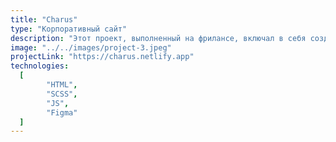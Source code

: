 ```yaml
---
title: "Charus"
type: "Корпоративный сайт"
description: "Этот проект, выполненный на фрилансе, включал в себя создание корпоративного сайта с использованием HTML, SCSS и JavaScript. Начав с дизайна Figma, я тесно сотрудничал с дизайнером, чтобы улучшить как визуальную привлекательность, так и функциональность сайта. Помимо технических аспектов, важную роль сыграла эффективная коммуникация, в ходе которой я разъяснял клиенту нюансы дизайна. Кроме того, мне пришлось убеждать клиента в необходимости конкретных изменений, направленных на оптимизацию общего пользовательского опыта (UX)."
image: "../../images/project-3.jpeg"
projectLink: "https://charus.netlify.app"
technologies:
  [
		"HTML",
		"SCSS",
		"JS",
		"Figma"
  ]
---
```


